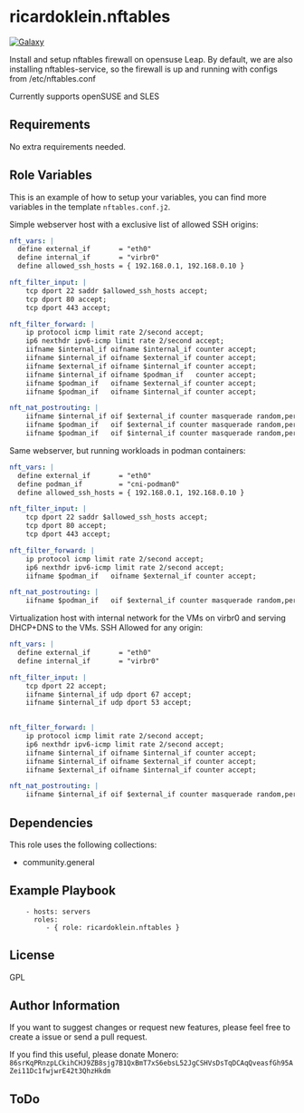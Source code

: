 # ricardoklein.nftables

[![Galaxy](https://img.shields.io/badge/galaxy-ricardoklein.nftables-blue.svg?style=flat)](https://galaxy.ansible.com/ui/standalone/roles/ricardoklein/nftables/documentation/)

Install and setup nftables firewall on opensuse Leap.
By default, we are also installing nftables-service, so the firewall
is up and running with configs from /etc/nftables.conf

Currently supports openSUSE and SLES

## Requirements

No extra requirements needed.

## Role Variables

This is an example of how to setup your variables, you can find more
variables in the template `nftables.conf.j2`.

Simple webserver host with a exclusive list of allowed SSH origins:

```YAML
nft_vars: |
  define external_if       = "eth0"
  define internal_if       = "virbr0"
  define allowed_ssh_hosts = { 192.168.0.1, 192.168.0.10 }

nft_filter_input: |
    tcp dport 22 saddr $allowed_ssh_hosts accept;
    tcp dport 80 accept;
    tcp dport 443 accept;

nft_filter_forward: |
    ip protocol icmp limit rate 2/second accept;
    ip6 nexthdr ipv6-icmp limit rate 2/second accept;
    iifname $internal_if oifname $internal_if counter accept;
    iifname $internal_if oifname $external_if counter accept;
    iifname $external_if oifname $internal_if counter accept;
    iifname $internal_if oifname $podman_if   counter accept;
    iifname $podman_if   oifname $external_if counter accept;
    iifname $podman_if   oifname $internal_if counter accept;

nft_nat_postrouting: |
    iifname $internal_if oif $external_if counter masquerade random,persistent;
    iifname $podman_if   oif $external_if counter masquerade random,persistent;
    iifname $podman_if   oif $internal_if counter masquerade random,persistent;
```

Same webserver, but running workloads in podman containers:

```YAML
nft_vars: |
  define external_if       = "eth0"
  define podman_if         = "cni-podman0"
  define allowed_ssh_hosts = { 192.168.0.1, 192.168.0.10 }

nft_filter_input: |
    tcp dport 22 saddr $allowed_ssh_hosts accept;
    tcp dport 80 accept;
    tcp dport 443 accept;

nft_filter_forward: |
    ip protocol icmp limit rate 2/second accept;
    ip6 nexthdr ipv6-icmp limit rate 2/second accept;
    iifname $podman_if   oifname $external_if counter accept;

nft_nat_postrouting: |
    iifname $podman_if   oif $external_if counter masquerade random,persistent;
```

Virtualization host with internal network for the VMs on virbr0
and serving DHCP+DNS to the VMs. SSH Allowed for any origin:

```YAML
nft_vars: |
  define external_if       = "eth0"
  define internal_if       = "virbr0"

nft_filter_input: |
    tcp dport 22 accept;
    iifname $internal_if udp dport 67 accept; 
    iifname $internal_if udp dport 53 accept; 
    

nft_filter_forward: |
    ip protocol icmp limit rate 2/second accept;
    ip6 nexthdr ipv6-icmp limit rate 2/second accept;
    iifname $internal_if oifname $internal_if counter accept;
    iifname $internal_if oifname $external_if counter accept;
    iifname $external_if oifname $internal_if counter accept;

nft_nat_postrouting: |
    iifname $internal_if oif $external_if counter masquerade random,persistent;
```

## Dependencies

This role uses the following collections:

* community.general

## Example Playbook

```
    - hosts: servers
      roles:
         - { role: ricardoklein.nftables }
```

## License

GPL

## Author Information

If you want to suggest changes or request new features,
please feel free to create a issue or send a pull request.

If you find this useful, please donate Monero:
`86srKqPRnzpLCkihCHJ9ZB8sjg7B1QxBmT7xS6ebsL52JgCSHVsDsTqDCAqQveasfGh95AZei11Dc1fwjwrE42t3QhzHkdm`

## ToDo


